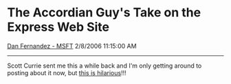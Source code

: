<div id="page">

# The Accordian Guy's Take on the Express Web Site

[Dan Fernandez -
MSFT](https://social.msdn.microsoft.com/profile/Dan%20Fernandez%20-%20MSFT)
2/8/2006 11:15:00 AM

-----

<div id="content">

Scott Currie sent me this a while back and I'm only getting around to
posting about it now, but [this is
hilarious](http://accordionguy.blogware.com/blog/_archives/2005/11/8/1361988.html)\!\!\!

 

 

 

</div>

</div>
